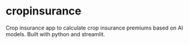 # cropinsurance

Crop insurance app to calculate crop insurance premiums based on AI models. Built with python and streamlit. 
